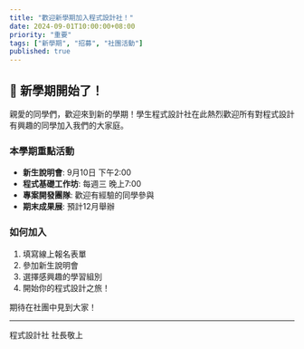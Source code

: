```yaml
---
title: "歡迎新學期加入程式設計社！"
date: 2024-09-01T10:00:00+08:00
priority: "重要"
tags: ["新學期", "招募", "社團活動"]
published: true
---
```


## 🎉 新學期開始了！

親愛的同學們，歡迎來到新的學期！學生程式設計社在此熱烈歡迎所有對程式設計有興趣的同學加入我們的大家庭。

### 本學期重點活動

- **新生說明會**: 9月10日 下午2:00
- **程式基礎工作坊**: 每週三 晚上7:00
- **專案開發團隊**: 歡迎有經驗的同學參與
- **期末成果展**: 預計12月舉辦

### 如何加入

1. 填寫線上報名表單
2. 參加新生說明會
3. 選擇感興趣的學習組別
4. 開始你的程式設計之旅！

期待在社團中見到大家！

---
程式設計社 社長敬上